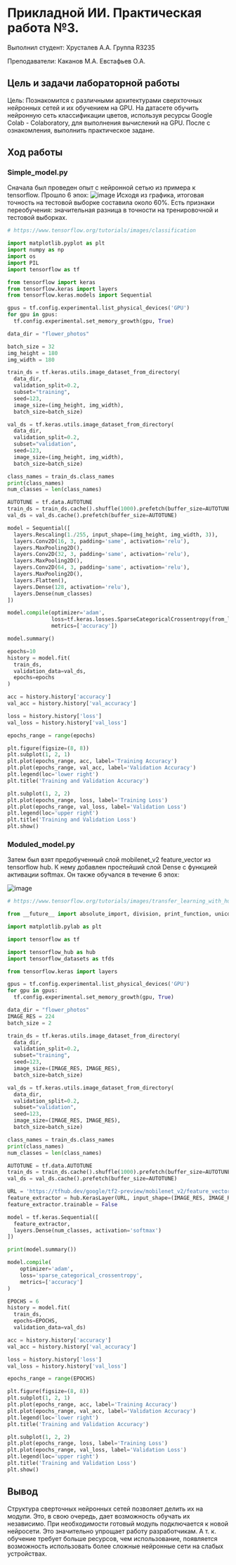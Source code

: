 # Прикладной ИИ. Практическая работа №3.

Выполнил студент:
Хрусталев А.А.
Группа R3235

Преподаватели:
Каканов М.А.
Евстафьев О.А.

## Цель и задачи лабораторной работы
Цель:
Познакомится с различными архитектурами сверхточных нейронных сетей и их обучением на GPU. На датасете обучить нейронную сеть классификации цветов, используя ресурсы Google Colab - Colaboratory, для выполнения вычислений на GPU. После с ознакомления, выполнить практическое задане.
 
 
## Ход работы

### Simple_model.py
Сначала был проведен опыт с нейронной сетью из примера к tensorflow. Прошло 6 эпох:
![image](https://user-images.githubusercontent.com/43893312/146694377-8d8deb05-e9ec-44a7-ab89-2476637a6df9.png)
Исходя из графика, итоговая точность на тестовой выборке составила около 60%. Есть признаки переобучения: значительная разница в точности на тренировочной и тестовой выборках.
```python
# https://www.tensorflow.org/tutorials/images/classification

import matplotlib.pyplot as plt
import numpy as np
import os
import PIL
import tensorflow as tf

from tensorflow import keras
from tensorflow.keras import layers
from tensorflow.keras.models import Sequential

gpus = tf.config.experimental.list_physical_devices('GPU')
for gpu in gpus:
  tf.config.experimental.set_memory_growth(gpu, True)

data_dir = "flower_photos"

batch_size = 32
img_height = 180
img_width = 180

train_ds = tf.keras.utils.image_dataset_from_directory(
  data_dir,
  validation_split=0.2,
  subset="training",
  seed=123,
  image_size=(img_height, img_width),
  batch_size=batch_size)

val_ds = tf.keras.utils.image_dataset_from_directory(
  data_dir,
  validation_split=0.2,
  subset="validation",
  seed=123,
  image_size=(img_height, img_width),
  batch_size=batch_size)

class_names = train_ds.class_names
print(class_names)
num_classes = len(class_names)

AUTOTUNE = tf.data.AUTOTUNE
train_ds = train_ds.cache().shuffle(1000).prefetch(buffer_size=AUTOTUNE)
val_ds = val_ds.cache().prefetch(buffer_size=AUTOTUNE)

model = Sequential([
  layers.Rescaling(1./255, input_shape=(img_height, img_width, 3)),
  layers.Conv2D(16, 3, padding='same', activation='relu'),
  layers.MaxPooling2D(),
  layers.Conv2D(32, 3, padding='same', activation='relu'),
  layers.MaxPooling2D(),
  layers.Conv2D(64, 3, padding='same', activation='relu'),
  layers.MaxPooling2D(),
  layers.Flatten(),
  layers.Dense(128, activation='relu'),
  layers.Dense(num_classes)
])

model.compile(optimizer='adam',
              loss=tf.keras.losses.SparseCategoricalCrossentropy(from_logits=True),
              metrics=['accuracy'])

model.summary()

epochs=10
history = model.fit(
  train_ds,
  validation_data=val_ds,
  epochs=epochs
)

acc = history.history['accuracy']
val_acc = history.history['val_accuracy']

loss = history.history['loss']
val_loss = history.history['val_loss']

epochs_range = range(epochs)

plt.figure(figsize=(8, 8))
plt.subplot(1, 2, 1)
plt.plot(epochs_range, acc, label='Training Accuracy')
plt.plot(epochs_range, val_acc, label='Validation Accuracy')
plt.legend(loc='lower right')
plt.title('Training and Validation Accuracy')

plt.subplot(1, 2, 2)
plt.plot(epochs_range, loss, label='Training Loss')
plt.plot(epochs_range, val_loss, label='Validation Loss')
plt.legend(loc='upper right')
plt.title('Training and Validation Loss')
plt.show()
```

### Moduled_model.py
Затем был взят предобученный слой mobilenet_v2 feature_vector из tensorflow hub. К нему добавлен простейший слой Dense с функцией активации softmax. Он также обучался в течение 6 эпох:

![image](https://user-images.githubusercontent.com/43893312/146694389-bee5c952-9662-4625-830f-69104e04b873.png)

```python
# https://www.tensorflow.org/tutorials/images/transfer_learning_with_hub

from __future__ import absolute_import, division, print_function, unicode_literals

import matplotlib.pylab as plt

import tensorflow as tf

import tensorflow_hub as hub
import tensorflow_datasets as tfds

from tensorflow.keras import layers

gpus = tf.config.experimental.list_physical_devices('GPU')
for gpu in gpus:
  tf.config.experimental.set_memory_growth(gpu, True)

data_dir = "flower_photos"
IMAGE_RES = 224
batch_size = 2

train_ds = tf.keras.utils.image_dataset_from_directory(
  data_dir,
  validation_split=0.2,
  subset="training",
  seed=123,
  image_size=(IMAGE_RES, IMAGE_RES),
  batch_size=batch_size)

val_ds = tf.keras.utils.image_dataset_from_directory(
  data_dir,
  validation_split=0.2,
  subset="validation",
  seed=123,
  image_size=(IMAGE_RES, IMAGE_RES),
  batch_size=batch_size)

class_names = train_ds.class_names
print(class_names)
num_classes = len(class_names)

AUTOTUNE = tf.data.AUTOTUNE
train_ds = train_ds.cache().shuffle(1000).prefetch(buffer_size=AUTOTUNE)
val_ds = val_ds.cache().prefetch(buffer_size=AUTOTUNE)

URL = 'https://tfhub.dev/google/tf2-preview/mobilenet_v2/feature_vector/2'
feature_extractor = hub.KerasLayer(URL, input_shape=(IMAGE_RES, IMAGE_RES, 3))
feature_extractor.trainable = False

model = tf.keras.Sequential([
  feature_extractor,
  layers.Dense(num_classes, activation='softmax')
])

print(model.summary())

model.compile(
    optimizer='adam',
    loss='sparse_categorical_crossentropy',
    metrics=['accuracy']
)

EPOCHS = 6
history = model.fit(
  train_ds,
  epochs=EPOCHS,
  validation_data=val_ds)

acc = history.history['accuracy']
val_acc = history.history['val_accuracy']

loss = history.history['loss']
val_loss = history.history['val_loss']

epochs_range = range(EPOCHS)

plt.figure(figsize=(8, 8))
plt.subplot(1, 2, 1)
plt.plot(epochs_range, acc, label='Training Accuracy')
plt.plot(epochs_range, val_acc, label='Validation Accuracy')
plt.legend(loc='lower right')
plt.title('Training and Validation Accuracy')

plt.subplot(1, 2, 2)
plt.plot(epochs_range, loss, label='Training Loss')
plt.plot(epochs_range, val_loss, label='Validation Loss')
plt.legend(loc='upper right')
plt.title('Training and Validation Loss')
plt.show()
```


## Вывод
Структура сверточных нейронных сетей позволяет делить их на модули. Это, в свою очередь, дает возможность обучать их независимо. При необходимости готовый модуль подключается к новой нейросети. Это значительно упрощает работу разработчикам. А т. к. обучение требует больше ресурсов, чем использование, появляется возможность использовать более сложные нейронные сети на слабых устройствах.
